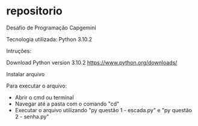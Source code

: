 # repositorio
Desafio de Programação Capgemini

Tecnologia utilizada: Python 3.10.2

Intruções:

Download Python version 3.10.2
https://www.python.org/downloads/

Instalar arquivo

Para executar o arquivo:

- Abrir o cmd ou terminal
- Navegar até a pasta com o comando "cd"
- Executar o arquivo utilizando "py questão 1 - escada.py" e "py questão 2 - senha.py"
